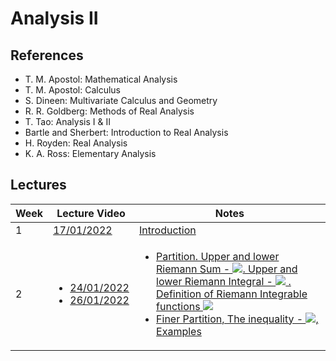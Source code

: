 # Analysis II

## References

- T. M. Apostol: Mathematical Analysis
- T. M. Apostol: Calculus
- S. Dineen: Multivariate Calculus and Geometry
- R. R. Goldberg: Methods of Real Analysis
- T. Tao: Analysis I & II
- Bartle and Sherbert: Introduction to Real Analysis
- H. Royden: Real Analysis
- K. A. Ross: Elementary Analysis

## Lectures

| Week | Lecture Video                                 | Notes                                                                                                                                                                                                                                                                                                                                                                                                                                                                                                                                                                                                                                                                             |
| ---- | --------------------------------------------- | --------------------------------------------------------------------------------------------------------------------------------------------------------------------------------------------------------------------------------------------------------------------------------------------------------------------------------------------------------------------------------------------------------------------------------------------------------------------------------------------------------------------------------------------------------------------------------------------------------------------------------------------------------------------------------- |
| 1    | [17/01/2022]()                                | [Introduction](Lecture-Notes/Jan-17-Edited-1.pdf)                                                                                                                                                                                                                                                                                                                                                                                                                                                                                                                                                                                                                                 |
| 2    | <ul><li>[24/01/2022]()<li>[26/01/2022]()</ul> | <ul><li>[Partition. Upper and lower Riemann Sum - <img src="https://render.githubusercontent.com/render/math?math=U(f,P), L(f,P)">. Upper and lower Riemann Integral - <img src="https://render.githubusercontent.com/render/math?math=\overline{\int} f, \underline{\int} f"> . Definition of Riemann Integrable functions <img src="https://render.githubusercontent.com/render/math?math=\mathcal{R}[a,b]">](Lecture-Notes/Jan-24-Original.pdf) <li> [Finer Partition, The inequality - <img src="https://render.githubusercontent.com/render/math?math=L(f,P) \leq L(f,\widetilde{P}) \leq U(f,\widetilde{P}) \leq U(f,P)">, Examples](Lecture-Notes/Jan-26-Edited.pdf) </ul> |
